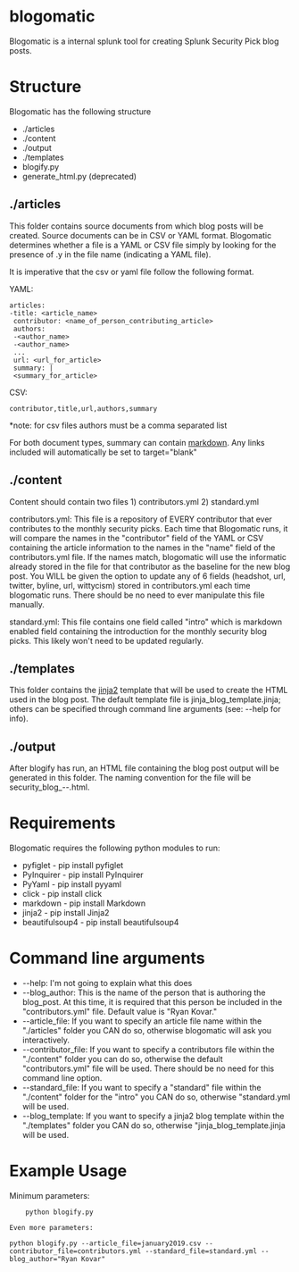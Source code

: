 # blogomatic
Blogomatic is a internal splunk tool for creating Splunk Security Pick blog posts.

# Structure
Blogomatic has the following structure
- ./articles
- ./content
- ./output
- ./templates
- blogify.py
- generate_html.py (deprecated)

## ./articles
This folder contains source documents from which blog posts will be created. Source documents can be in CSV or YAML format. Blogomatic determines whether a file is a YAML or CSV file simply by looking for the presence of .y in the file name (indicating a YAML file).

It is imperative that the csv or yaml file follow the following format.

YAML:
```
articles:
-title: <article_name>
 contributor: <name_of_person_contributing_article>
 authors: 
 -<author_name>
 -<author_name>
 ...
 url: <url_for_article>
 summary: |
 <summary_for_article>
```
CSV:
```
contributor,title,url,authors,summary
```
*note: for csv files authors must be a comma separated list

For both document types, summary can contain [markdown](https://daringfireball.net/projects/markdown/syntax#link). Any links included will automatically be set to target="blank"

## ./content
Content should contain two files 1) contributors.yml 2) standard.yml

contributors.yml:
This file is a repository of EVERY contributor that ever contributes to the monthly security picks. Each time that Blogomatic runs, it will compare the names in the "contributor" field of the YAML or CSV containing the article information to the names in the "name" field of the contributors.yml file. If the names match, blogomatic will use the informatic already stored in the file for that contributor as the baseline for the new blog post. You WILL be given the option to update any of 6 fields (headshot, url, twitter, byline, url, wittycism) stored in contributors.yml each time blogomatic runs. There should be no need to ever manipulate this file manually.

standard.yml:
This file contains one field called "intro" which is markdown enabled field containing the introduction for the monthly security blog picks. This likely won't need to be updated regularly.

## ./templates
This folder contains the [jinja2](https://jinja.palletsprojects.com/en/2.10.x/) template that will be used to create the HTML used in the blog post. The default template file is jinja_blog_template.jinja; others can be specified through command line arguments (see: --help for info).

## ./output
After blogify has run, an HTML file containing the blog post output will be generated in this folder. The naming convention for the file will be security_blog_<month>-<day>-<year>.html.
  
# Requirements
Blogomatic requires the following python modules to run:
* pyfiglet - pip install pyfiglet
* PyInquirer - pip install PyInquirer
* PyYaml - pip install pyyaml
* click - pip install click
* markdown - pip install Markdown
* jinja2 - pip install Jinja2
* beautifulsoup4 - pip install beautifulsoup4

# Command line arguments
* --help: I'm not going to explain what this does
* --blog_author: This is the name of the person that is authoring the blog_post. At this time, it is required that this person be included in the "contributors.yml" file. Default value is "Ryan Kovar."
* --article_file: If you want to specify an article file name within the "./articles" folder you CAN do so, otherwise blogomatic will ask you interactively.
* --contributor_file: If you want to specify a contributors file within the "./content" folder you can do so, otherwise the default "contributors.yml" file will be used. There should be no need for this command line option.
* --standard_file: If you want to specify a "standard" file within the "./content" folder for the "intro" you CAN do so, otherwise "standard.yml will be used.
* --blog_template: If you want to specify a jinja2 blog template within the "./templates" folder you CAN do so, otherwise "jinja_blog_template.jinja will be used.

# Example Usage
Minimum parameters:
```
    python blogify.py
```
```
Even more parameters:
```
    python blogify.py --article_file=january2019.csv --contributor_file=contributors.yml --standard_file=standard.yml --blog_author="Ryan Kovar"
```

